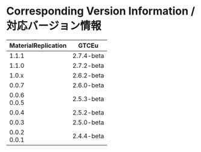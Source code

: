 # Corresponding Version Information / 対応バージョン情報
| MaterialReplication | GTCEu      |
|---------------------|------------|
| 1.1.1               | 2.7.4-beta |
| 1.1.0               | 2.7.2-beta |
| 1.0.x               | 2.6.2-beta |
| 0.0.7               | 2.6.0-beta |
| 0.0.6 <br> 0.0.5    | 2.5.3-beta |
| 0.0.4               | 2.5.2-beta |
| 0.0.3               | 2.5.0-beta |
| 0.0.2 <br> 0.0.1    | 2.4.4-beta |

